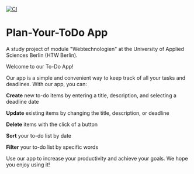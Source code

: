 [![CI](https://github.com/CaoNgocYen/plan-your-todo/actions/workflows/tests.yml/badge.svg)](https://github.com/CaoNgocYen/plan-your-todo/actions/workflows/tests.yml)

# Plan-Your-ToDo App
A study project of module "Webtechnologien" at the University of Applied Sciences Berlin (HTW Berlin). 

Welcome to our To-Do App!


Our app is a simple and convenient way to keep track of all your tasks and deadlines. With our app, you can:

**Create** new to-do items by entering a title, description, and selecting a deadline date

**Update** existing items by changing the title, description, or deadline

**Delete** items with the click of a button

**Sort** your to-do list by date

**Filter** your to-do list by specific words

Use our app to increase your productivity and achieve your goals. We hope you enjoy using it!
